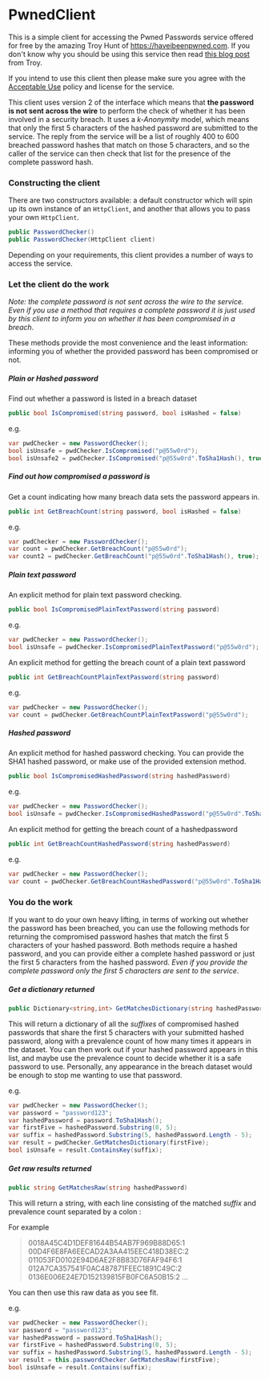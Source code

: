 # PwnedClient
This is a simple client for accessing the Pwned Passwords service offered for free by the amazing Troy Hunt of https://haveibeenpwned.com.
If you don't know why you should be using this service then read [this blog post][1] from Troy.

If you intend to use this client then please make sure you agree with the [Acceptable Use][2] policy and license for the service.

This client uses version 2 of the interface which means that **the password is not sent across the wire** to perform the check of whether it has been involved in a security breach. It uses a *k-Anonymity* model, which means that only the first 5 characters of the hashed password are submitted to the service. The reply from the service will be a list of roughly 400 to 600 breached password hashes that match on those 5 characters, and so the caller of the service can then check that list for the presence of the complete password hash.

### Constructing the client
There are two constructors available: a default constructor which will spin up its own instance of an `HttpClient`, and another that allows you to pass your own `HttpClient`.

```c#
public PasswordChecker()
public PasswordChecker(HttpClient client)
```

Depending on your requirements, this client provides a number of ways to access the service.

### Let the client do the work
*Note: the complete password is not sent across the wire to the service. Even if you use a method that requires a complete password it is just used by this client to inform you on whether it has been compromised in a breach*.

These methods provide the most convenience and the least information:  informing you of whether the provided password has been compromised or not.

##### Plain or Hashed password
Find out whether a password is listed in a breach dataset
```c#
public bool IsCompromised(string password, bool isHashed = false)
```
e.g.
```c#
var pwdChecker = new PasswordChecker();
bool isUnsafe = pwdChecker.IsCompromised("p@55w0rd");
bool isUnsafe2 = pwdChecker.IsCompromised("p@55w0rd".ToSha1Hash(), true);
```

##### Find out how compromised a password is
Get a count indicating how many breach data sets the password appears in.
```c#
public int GetBreachCount(string password, bool isHashed = false)
```
e.g.
```c#
var pwdChecker = new PasswordChecker();
var count = pwdChecker.GetBreachCount("p@55w0rd");
var count2 = pwdChecker.GetBreachCount("p@55w0rd".ToSha1Hash(), true);
```

##### Plain text password
An explicit method for plain text password checking.
```c#
public bool IsCompromisedPlainTextPassword(string password)
```
e.g.
```c#
var pwdChecker = new PasswordChecker();
bool isUnsafe = pwdChecker.IsCompromisedPlainTextPassword("p@55w0rd");
```

An explicit method for getting the breach count of a plain text password
```c#
public int GetBreachCountPlainTextPassword(string password)
```
e.g.
```c#
var pwdChecker = new PasswordChecker();
var count = pwdChecker.GetBreachCountPlainTextPassword("p@55w0rd");
```

##### Hashed password
An explicit method for hashed password checking.
You can provide the SHA1 hashed password, or make use of the provided extension method.

```c#
public bool IsCompromisedHashedPassword(string hashedPassword)
```
e.g.
```c#
var pwdChecker = new PasswordChecker();
bool isUnsafe = pwdChecker.IsCompromisedHashedPassword("p@55w0rd".ToSha1Hash());
```

An explicit method for getting the breach count of a hashedpassword
```c#
public int GetBreachCountHashedPassword(string hashedPassword)
```
e.g.
```c#
var pwdChecker = new PasswordChecker();
var count = pwdChecker.GetBreachCountHashedPassword("p@55w0rd".ToSha1Hash());
```

### You do the work
If you want to do your own heavy lifting, in terms of working out whether the password has been breached, you can use the following methods for returning the compromised password hashes that match the first 5 characters of your hashed password. Both methods require a hashed password, and you can provide either a complete hashed password or just the first 5 characters from the hashed password. *Even if you provide the complete password only the first 5 characters are sent to the service*.

##### Get a dictionary returned
```c#
public Dictionary<string,int> GetMatchesDictionary(string hashedPassword)
```
This will return a dictionary of all the *suffixes* of compromised hashed passwords that share the first 5 characters with your submitted hashed password, along with a prevalence count of how many times it appears in the dataset. You can then work out if your hashed password appears in this list, and maybe use the prevalence count to decide whether it is a safe password to use. Personally, any appearance in the breach dataset would be enough to stop me wanting to use that password.

e.g.
```c#
var pwdChecker = new PasswordChecker();
var password = "password123";
var hashedPassword = password.ToSha1Hash();
var firstFive = hashedPassword.Substring(0, 5);
var suffix = hashedPassword.Substring(5, hashedPassword.Length - 5);
var result = pwdChecker.GetMatchesDictionary(firstFive);
bool isUnsafe = result.ContainsKey(suffix);
```

##### Get raw results returned
```c#
public string GetMatchesRaw(string hashedPassword)
```
This will return a string, with each line consisting of the matched *suffix* and prevalence count separated by a colon :

For example
>0018A45C4D1DEF81644B54AB7F969B88D65:1
00D4F6E8FA6EECAD2A3AA415EEC418D38EC:2
011053FD0102E94D6AE2F8B83D76FAF94F6:1
012A7CA357541F0AC487871FEEC1891C49C:2
0136E006E24E7D152139815FB0FC6A50B15:2
...

You can then use this raw data as you see fit.

e.g.
```c#
var pwdChecker = new PasswordChecker();
var password = "password123";
var hashedPassword = password.ToSha1Hash();
var firstFive = hashedPassword.Substring(0, 5);
var suffix = hashedPassword.Substring(5, hashedPassword.Length - 5);
var result = this.passwordChecker.GetMatchesRaw(firstFive);
bool isUnsafe = result.Contains(suffix);
```

[1]:https://www.troyhunt.com/introducing-306-million-freely-downloadable-pwned-passwords/
[2]:https://haveibeenpwned.com/API/v2#AcceptableUse
